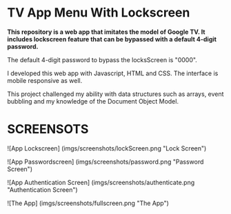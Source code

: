 # TV App Menu With Lockscreen

**This repository is a web app that imitates the model of Google TV. It includes lockscreen feature that can be bypassed with a default 4-digit password.**

The default 4-digit password to bypass the locksScreen is "0000".

I developed this web app with Javascript, HTML and CSS. The interface is mobile responsive as well.

This project challenged my ability with data structures such as arrays, event bubbling and my knowledge of the Document Object Model. 

SCREENSOTS
===================================

![App Lockscreen] (imgs/screenshots/lockScreen.png "Lock Screen")

![App Passwordscreen] (imgs/screenshots/password.png "Password Screen")

![App Authentication Screen] (imgs/screenshots/authenticate.png "Authentication Screen")

![The App] (imgs/screenshots/fullscreen.png "The App")